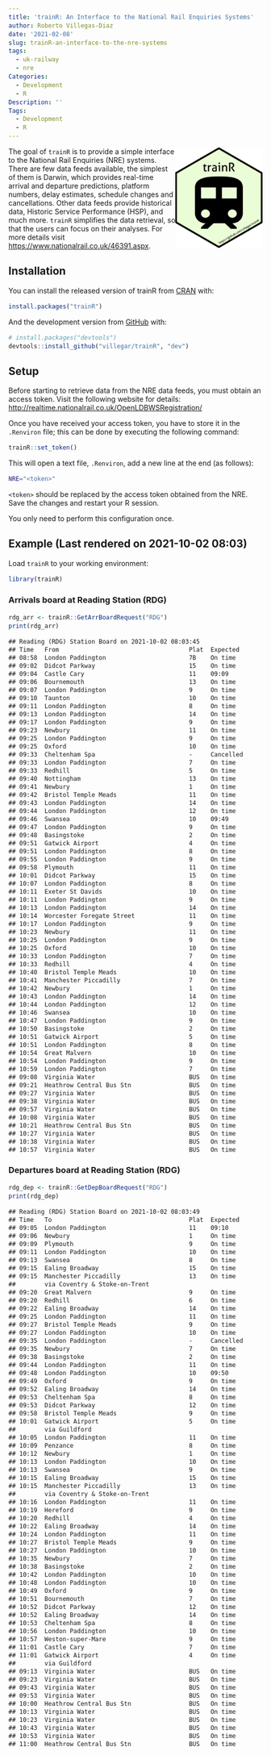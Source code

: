 ```yaml
---
title: 'trainR: An Interface to the National Rail Enquiries Systems'
author: Roberto Villegas-Diaz
date: '2021-02-08'
slug: trainR-an-interface-to-the-nre-systems
tags:
  - uk-railway
  - nre
Categories:
  - Development
  - R
Description: ''
Tags:
  - Development
  - R
---
```


<img src="https://raw.githubusercontent.com/villegar/trainR/main/inst/images/logo.png" alt="logo" align="right" height=200px/>

The goal of `trainR` is to provide a simple interface to the 
National Rail Enquiries (NRE) systems. There are few data feeds 
available, the simplest of them is Darwin, which provides real-time 
arrival and departure predictions, platform numbers, delay estimates, 
schedule changes and cancellations. Other data feeds provide historical 
data, Historic Service Performance (HSP), and much more. `trainR` 
simplifies the data retrieval, so that the users can focus on their 
analyses. For more details visit 
https://www.nationalrail.co.uk/46391.aspx.

## Installation

You can install the released version of trainR from [CRAN](https://CRAN.R-project.org) with:

``` r
install.packages("trainR")
```

And the development version from [GitHub](https://github.com/) with:

``` r
# install.packages("devtools")
devtools::install_github("villegar/trainR", "dev")
```

## Setup
Before starting to retrieve data from the NRE data feeds, you must obtain an access token. 
Visit the following website for details: http://realtime.nationalrail.co.uk/OpenLDBWSRegistration/

Once you have received your access token, you have to store it in the `.Renviron` file; this can be 
done by executing the following command:


```r
trainR::set_token()
```

This will open a text file, `.Renviron`, add a new line at the end (as follows):

```bash
NRE="<token>"
```

`<token>` should be replaced by the access token obtained from the NRE. Save the changes and restart 
your R session.

You only need to perform this configuration once.

## Example (Last rendered on 2021-10-02 08:03)

Load `trainR` to your working environment:

```r
library(trainR)
```

### Arrivals board at Reading Station (RDG)


```r
rdg_arr <- trainR::GetArrBoardRequest("RDG")
print(rdg_arr)
```

```
## Reading (RDG) Station Board on 2021-10-02 08:03:45
## Time   From                                    Plat  Expected
## 08:58  London Paddington                       7B    On time
## 09:02  Didcot Parkway                          15    On time
## 09:04  Castle Cary                             11    09:09
## 09:06  Bournemouth                             13    On time
## 09:07  London Paddington                       9     On time
## 09:10  Taunton                                 10    On time
## 09:11  London Paddington                       8     On time
## 09:13  London Paddington                       14    On time
## 09:17  London Paddington                       9     On time
## 09:23  Newbury                                 11    On time
## 09:25  London Paddington                       9     On time
## 09:25  Oxford                                  10    On time
## 09:33  Cheltenham Spa                          -     Cancelled
## 09:33  London Paddington                       7     On time
## 09:33  Redhill                                 5     On time
## 09:40  Nottingham                              13    On time
## 09:41  Newbury                                 1     On time
## 09:42  Bristol Temple Meads                    11    On time
## 09:43  London Paddington                       14    On time
## 09:44  London Paddington                       12    On time
## 09:46  Swansea                                 10    09:49
## 09:47  London Paddington                       9     On time
## 09:48  Basingstoke                             2     On time
## 09:51  Gatwick Airport                         4     On time
## 09:51  London Paddington                       8     On time
## 09:55  London Paddington                       9     On time
## 09:58  Plymouth                                11    On time
## 10:01  Didcot Parkway                          15    On time
## 10:07  London Paddington                       8     On time
## 10:11  Exeter St Davids                        10    On time
## 10:11  London Paddington                       9     On time
## 10:13  London Paddington                       14    On time
## 10:14  Worcester Foregate Street               11    On time
## 10:17  London Paddington                       9     On time
## 10:23  Newbury                                 11    On time
## 10:25  London Paddington                       9     On time
## 10:25  Oxford                                  10    On time
## 10:33  London Paddington                       7     On time
## 10:33  Redhill                                 4     On time
## 10:40  Bristol Temple Meads                    10    On time
## 10:41  Manchester Piccadilly                   7     On time
## 10:42  Newbury                                 1     On time
## 10:43  London Paddington                       14    On time
## 10:44  London Paddington                       12    On time
## 10:46  Swansea                                 10    On time
## 10:47  London Paddington                       9     On time
## 10:50  Basingstoke                             2     On time
## 10:51  Gatwick Airport                         5     On time
## 10:51  London Paddington                       8     On time
## 10:54  Great Malvern                           10    On time
## 10:54  London Paddington                       9     On time
## 10:59  London Paddington                       7     On time
## 09:08  Virginia Water                          BUS   On time
## 09:21  Heathrow Central Bus Stn                BUS   On time
## 09:27  Virginia Water                          BUS   On time
## 09:38  Virginia Water                          BUS   On time
## 09:57  Virginia Water                          BUS   On time
## 10:08  Virginia Water                          BUS   On time
## 10:21  Heathrow Central Bus Stn                BUS   On time
## 10:27  Virginia Water                          BUS   On time
## 10:38  Virginia Water                          BUS   On time
## 10:57  Virginia Water                          BUS   On time
```

### Departures board at Reading Station (RDG)


```r
rdg_dep <- trainR::GetDepBoardRequest("RDG")
print(rdg_dep)
```

```
## Reading (RDG) Station Board on 2021-10-02 08:03:49
## Time   To                                      Plat  Expected
## 09:05  London Paddington                       11    09:10
## 09:06  Newbury                                 1     On time
## 09:09  Plymouth                                9     On time
## 09:11  London Paddington                       10    On time
## 09:13  Swansea                                 8     On time
## 09:15  Ealing Broadway                         15    On time
## 09:15  Manchester Piccadilly                   13    On time
##        via Coventry & Stoke-on-Trent           
## 09:20  Great Malvern                           9     On time
## 09:20  Redhill                                 6     On time
## 09:22  Ealing Broadway                         14    On time
## 09:25  London Paddington                       11    On time
## 09:27  Bristol Temple Meads                    9     On time
## 09:27  London Paddington                       10    On time
## 09:35  London Paddington                       -     Cancelled
## 09:35  Newbury                                 7     On time
## 09:38  Basingstoke                             2     On time
## 09:44  London Paddington                       11    On time
## 09:48  London Paddington                       10    09:50
## 09:49  Oxford                                  9     On time
## 09:52  Ealing Broadway                         14    On time
## 09:53  Cheltenham Spa                          8     On time
## 09:53  Didcot Parkway                          12    On time
## 09:58  Bristol Temple Meads                    9     On time
## 10:01  Gatwick Airport                         5     On time
##        via Guildford                           
## 10:05  London Paddington                       11    On time
## 10:09  Penzance                                8     On time
## 10:12  Newbury                                 1     On time
## 10:13  London Paddington                       10    On time
## 10:13  Swansea                                 9     On time
## 10:15  Ealing Broadway                         15    On time
## 10:15  Manchester Piccadilly                   13    On time
##        via Coventry & Stoke-on-Trent           
## 10:16  London Paddington                       11    On time
## 10:19  Hereford                                9     On time
## 10:20  Redhill                                 4     On time
## 10:22  Ealing Broadway                         14    On time
## 10:24  London Paddington                       11    On time
## 10:27  Bristol Temple Meads                    9     On time
## 10:27  London Paddington                       10    On time
## 10:35  Newbury                                 7     On time
## 10:38  Basingstoke                             2     On time
## 10:42  London Paddington                       10    On time
## 10:48  London Paddington                       10    On time
## 10:49  Oxford                                  9     On time
## 10:51  Bournemouth                             7     On time
## 10:52  Didcot Parkway                          12    On time
## 10:52  Ealing Broadway                         14    On time
## 10:53  Cheltenham Spa                          8     On time
## 10:56  London Paddington                       10    On time
## 10:57  Weston-super-Mare                       9     On time
## 11:01  Castle Cary                             7     On time
## 11:01  Gatwick Airport                         4     On time
##        via Guildford                           
## 09:13  Virginia Water                          BUS   On time
## 09:23  Virginia Water                          BUS   On time
## 09:43  Virginia Water                          BUS   On time
## 09:53  Virginia Water                          BUS   On time
## 10:00  Heathrow Central Bus Stn                BUS   On time
## 10:13  Virginia Water                          BUS   On time
## 10:23  Virginia Water                          BUS   On time
## 10:43  Virginia Water                          BUS   On time
## 10:53  Virginia Water                          BUS   On time
## 11:00  Heathrow Central Bus Stn                BUS   On time
```
